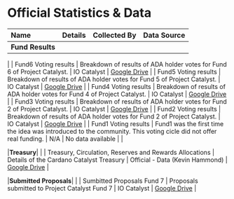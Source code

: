 # Official Statistics & Data

| Name         | Details | Collected By | Data Source |
|:----------------------|:-------------------------------------------------------------------------|:-----------:|-----------:|
|**Fund Results**|
|
| Fund6 Voting results | Breakdown of results of ADA holder votes for Fund 6 of Project Catalyst. | IO Catalyst | [Google Drive](https://docs.google.com/spreadsheets/d/1y-7U88FRvsEEzm98KbEswUGuy4q-eTeoFTV3EFrc6b4/edit#gid=1183771745) |
| Fund5 Voting results | Breakdown of results of ADA holder votes for Fund 5 of Project Catalyst. | IO Catalyst | [Google Drive](https://docs.google.com/spreadsheets/d/156SdqPYOBkC5iQQeOOZc9yXSYoNHb-J-wJrem-xax78/edit#gid=1848314097) |
| Fund4 Voting results | Breakdown of results of ADA holder votes for Fund 4 of Project Catalyst. | IO Catalyst | [Google Drive](https://docs.google.com/spreadsheets/d/13NC6SZ5MzQsYb-ufbuQHakxvLvPtZWv_02Aq17PFErI/edit#gid=1538672709) |
| Fund3 Voting results | Breakdown of results of ADA holder votes for Fund 2 of Project Catalyst. | IO Catalyst | [Google Drive](https://docs.google.com/spreadsheets/d/1ibl-9qpLRQiFhJQfcvIeSdfJr9LjGpU6WqHce6VIUnE/edit#gid=1538672709) |
| Fund2 Voting results | Breakdown of results of ADA holder votes for Fund 2 of Project Catalyst. | IO Catalyst | [Google Drive](https://drive.google.com/file/d/1ZEM12Mbc-gkdNrTg03-ORbGg3DUpug8A/view) |
| Fund1 Voting results | Fund1 was the first time the idea was introduced to the community. This voting cicle did not offer real funding. | N/A | No data available |
|

|**Treasury**|
|
| Treasury, Circulation, Reserves and Rewards Allocations | Details of the Cardano Catalyst Treasury | Official - Data (Kevin Hammond) | [Google Drive](https://docs.google.com/spreadsheets/d/1xny1W7HhHANLNeQcnbr8El5rakJ80VIM7fgDwJ-uqys/edit#gid=0) |


|**Submitted Proposals**|
|
| Sumbitted Proposals Fund 7 | Proposals submitted to Project Catalyst Fund 7 | IO Catalyst | [Google Drive](https://docs.google.com/spreadsheets/d/1HhZyUMeZYtYlM7t119fhCpi30rKBh__HDHUa8WkoTJQ/edit#gid=420201753) |
